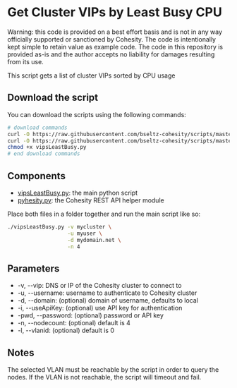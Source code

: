 # Get Cluster VIPs by Least Busy CPU

Warning: this code is provided on a best effort basis and is not in any way officially supported or sanctioned by Cohesity. The code is intentionally kept simple to retain value as example code. The code in this repository is provided as-is and the author accepts no liability for damages resulting from its use.

This script gets a list of cluster VIPs sorted by CPU usage

## Download the script

You can download the scripts using the following commands:

```bash
# download commands
curl -O https://raw.githubusercontent.com/bseltz-cohesity/scripts/master/python/vipsLeastBusy/vipsLeastBusy.py
curl -O https://raw.githubusercontent.com/bseltz-cohesity/scripts/master/python/pyhesity.py
chmod +x vipsLeastBusy.py
# end download commands
```

## Components

* [vipsLeastBusy.py](https://raw.githubusercontent.com/bseltz-cohesity/scripts/master/python/vipsLeastBusy/vipsLeastBusy.py): the main python script
* [pyhesity.py](https://raw.githubusercontent.com/bseltz-cohesity/scripts/master/python/pyhesity/pyhesity.py): the Cohesity REST API helper module

Place both files in a folder together and run the main script like so:

```bash
./vipsLeastBusy.py -v mycluster \
                   -u myuser \
                   -d mydomain.net \
                   -n 4
```

## Parameters

* -v, --vip: DNS or IP of the Cohesity cluster to connect to
* -u, --username: username to authenticate to Cohesity cluster
* -d, --domain: (optional) domain of username, defaults to local
* -i, --useApiKey: (optional) use API key for authentication
* -pwd, --password: (optional) password or API key
* -n, --nodecount: (optional) default is 4
* -l, --vlanid: (optional) default is 0

## Notes

The selected VLAN must be reachable by the script in order to query the nodes. If the VLAN is not reachable, the script will timeout and fail.
